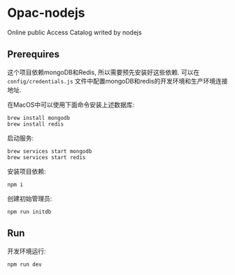 # Opac-nodejs
Online public Access Catalog writed by nodejs

## Prerequires
这个项目依赖mongoDB和Redis, 所以需要预先安装好这些依赖. 可以在`config/credentials.js` 文件中配置mongoDB和redis的开发环境和生产环境连接地址.

在MacOS中可以使用下面命令安装上述数据库:
```shell
brew install mongodb
brew install redis
```
启动服务:
```
brew services start mongodb
brew services start redis
```

安装项目依赖:
```
npm i
```

创建初始管理员:
```
npm run initdb
```

## Run
开发环境运行:
```
npm run dev
```
